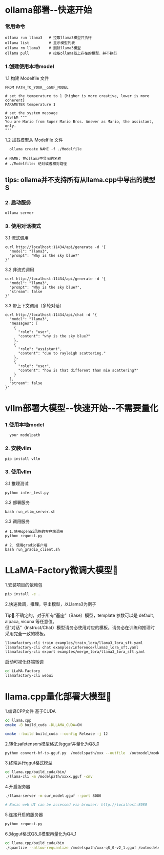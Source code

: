 
# ollama部署--快速开始

### 常用命令
```
ollama run llama3   # 拉取llama3模型并执行
ollama list         # 显示模型列表
ollama rm llama3    # 删除llama3模型
ollama pull         # 拉取ollama线上存在的模型，并不执行

```
### 1.创建使用本地model

1.1 构建 Modelfile 文件
```
FROM PATH_TO_YOUR__GGUF_MODEL

# set the temperature to 1 [higher is more creative, lower is more coherent]
PARAMETER temperature 1

# set the system message
SYSTEM """
You are Mario from Super Mario Bros. Answer as Mario, the assistant, only.
"""
```

1.2 加载模型从 Modelfile 文件
```
  ollama create NAME -f ./Modelfile

# NAME: 在ollama中显示的名称
# ./Modelfile: 绝对或者相对路径
```
## tips: ollama并不支持所有从llama.cpp中导出的模型S
### 2. 启动服务
```
ollama server  
```

### 3. 使用对话模式

3.1 流式调用
```
curl http://localhost:11434/api/generate -d '{
  "model": "llama3",
  "prompt": "Why is the sky blue?"
}'
```

3.2 非流式调用
```
curl http://localhost:11434/api/generate -d '{
  "model": "llama3",
  "prompt": "Why is the sky blue?",
  "stream": false
}'
```

3.3 带上下文调用（多轮对话）
```
curl http://localhost:11434/api/chat -d '{
  "model": "llama3",
  "messages": [
    {
      "role": "user",
      "content": "why is the sky blue?"
    },
    {
      "role": "assistant",
      "content": "due to rayleigh scattering."
    },
    {
      "role": "user",
      "content": "how is that different than mie scattering?"
    }
  ],
  "stream": false
}'

```

# vllm部署大模型--快速开始--不需要量化

### 1.使用本地model
```
  your modelpath
```
### 2. 安装vllm
```
pip install vllm 
```

### 3. 使用vllm

3.1 推理测试
```
python infer_test.py
```

3.2 部署服务
```
bash run_vllm_server.sh
```

3.3 调用服务
```
# 1.使用openai风格的客户端调用
python request.py

# 2. 使用gradio客户端
bash run_gradio_client.sh

```


# LLaMA-Factory微调大模型🦕
1.安装项目的依赖包
```bash
pip install -e .
```
2.快速微调，推理，导出模型，以Llama3为例子<br><br>
Tip🌼:不确定的，对于所有“基座”（Base）模型，template 参数可以是 default, alpaca, vicuna 等任意值。<br>
但“对话”（Instruct/Chat）模型请务必使用对应的模板。请务必在训练和推理时采用完全一致的模板。
```bash
llamafactory-cli train examples/train_lora/llama3_lora_sft.yaml
llamafactory-cli chat examples/inference/llama3_lora_sft.yaml
llamafactory-cli export examples/merge_lora/llama3_lora_sft.yaml
```
启动可视化终端微调
```bash
cd LLaMA-Factory
llamafactory-cli webui
```
# llama.cpp量化部署大模型🦕
1.编译CPP文件
基于CUDA
```bash
cd llama.cpp
cmake -B build_cuda -DLLAMA_CUDA=ON

cmake --build build_cuda --config Release -j 12
```

2.转化safetensors模型格式为gguf并量化为Q8_0
```bash
python convert-hf-to-gguf.py  /modelspath/xxx --outfile  /outmodel/modelname-q8_0-v1.gguf --outtype q8_0
```
3.终端运行gguf格式模型
```bash
cd llama.cpp/build_cuda/bin/
./llama-cli -m /modelpath/xxxx.gguf -cnv
```
4.开启服务器
```bash
./llama-server -m our_model.gguf --port 8080

# Basic web UI can be accessed via browser: http://localhost:8080
```
5.连接开启的服务器
```bash
python request.py
```
6.对gguf格式Q8_0模型再量化为Q4_1

```bash
cd llama.cpp/build_cuda/bin
./quantize --allow-requantize /modelspath/xxx-q8_0-v2_1.gguf /outmodelspath/xxx-q4_1-v1.gguf Q4_1
